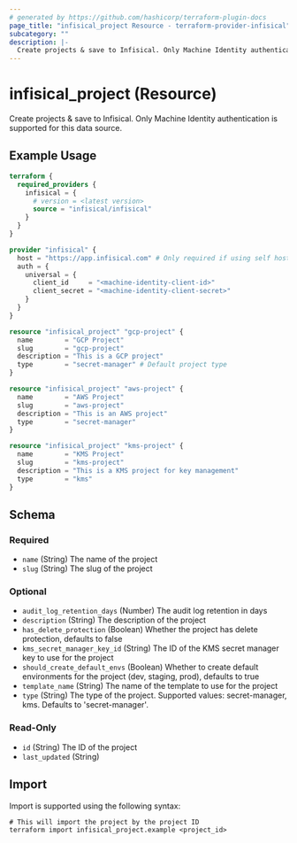 ```yaml
---
# generated by https://github.com/hashicorp/terraform-plugin-docs
page_title: "infisical_project Resource - terraform-provider-infisical"
subcategory: ""
description: |-
  Create projects & save to Infisical. Only Machine Identity authentication is supported for this data source.
---
```


# infisical_project (Resource)

Create projects & save to Infisical. Only Machine Identity authentication is supported for this data source.

## Example Usage

```terraform
terraform {
  required_providers {
    infisical = {
      # version = <latest version>
      source = "infisical/infisical"
    }
  }
}

provider "infisical" {
  host = "https://app.infisical.com" # Only required if using self hosted instance of Infisical, default is https://app.infisical.com
  auth = {
    universal = {
      client_id     = "<machine-identity-client-id>"
      client_secret = "<machine-identity-client-secret>"
    }
  }
}

resource "infisical_project" "gcp-project" {
  name        = "GCP Project"
  slug        = "gcp-project"
  description = "This is a GCP project"
  type        = "secret-manager" # Default project type
}

resource "infisical_project" "aws-project" {
  name        = "AWS Project"
  slug        = "aws-project"
  description = "This is an AWS project"
  type        = "secret-manager"
}

resource "infisical_project" "kms-project" {
  name        = "KMS Project"
  slug        = "kms-project"
  description = "This is a KMS project for key management"
  type        = "kms"
}
```

<!-- schema generated by tfplugindocs -->
## Schema

### Required

- `name` (String) The name of the project
- `slug` (String) The slug of the project

### Optional

- `audit_log_retention_days` (Number) The audit log retention in days
- `description` (String) The description of the project
- `has_delete_protection` (Boolean) Whether the project has delete protection, defaults to false
- `kms_secret_manager_key_id` (String) The ID of the KMS secret manager key to use for the project
- `should_create_default_envs` (Boolean) Whether to create default environments for the project (dev, staging, prod), defaults to true
- `template_name` (String) The name of the template to use for the project
- `type` (String) The type of the project. Supported values: secret-manager, kms. Defaults to 'secret-manager'.

### Read-Only

- `id` (String) The ID of the project
- `last_updated` (String)

## Import

Import is supported using the following syntax:

```shell
# This will import the project by the project ID
terraform import infisical_project.example <project_id>
```
